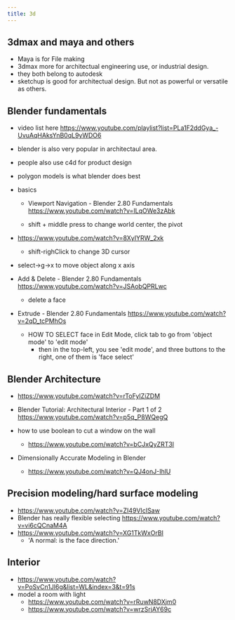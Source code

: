 ```yaml
---
title: 3d
---
```


## 3dmax and maya and others

- Maya is for File making
- 3dmax more for architectual engineering use, or industrial design.
- they both belong to autodesk
- sketchup is good for architectual design. But not as powerful or versatile as others.

## Blender fundamentals
- video list here https://www.youtube.com/playlist?list=PLa1F2ddGya_-UvuAqHAksYnB0qL9yWDO6
- blender is also very popular in architectaul area.
- people also use c4d for product design
- polygon models is what blender does best
- basics
  - Viewport Navigation - Blender 2.80 Fundamentals
 https://www.youtube.com/watch?v=ILqOWe3zAbk

  - shift + middle press to change world center, the pivot

- https://www.youtube.com/watch?v=8XyIYRW_2xk
  - shift-righClick to change 3D cursor
- select->g->x to move object along x axis
- Add & Delete - Blender 2.80 Fundamentals https://www.youtube.com/watch?v=JSAobQPRLwc
  - delete a face
- Extrude - Blender 2.80 Fundamentals https://www.youtube.com/watch?v=2qD_tcPMhOs
  - HOW TO SELECT face in Edit Mode, click tab to go from 'object mode' to 'edit mode'
    - then in the top-left, you see 'edit mode', and three buttons to the right, one of them is 'face select'

## Blender Architecture

- https://www.youtube.com/watch?v=rToFyIZiZDM
- Blender Tutorial: Architectural Interior - Part 1 of 2
 https://www.youtube.com/watch?v=p5q_P8WQegQ

- how to use boolean to cut a window on the wall 
  - https://www.youtube.com/watch?v=bCJxQyZRT3I

- Dimensionally Accurate Modeling in Blender
  - https://www.youtube.com/watch?v=QJ4onJ-IhlU

## Precision modeling/hard surface modeling

- https://www.youtube.com/watch?v=ZI49VIcISaw
- Blender has really flexible selecting https://www.youtube.com/watch?v=vi6cQCnaM4A
- https://www.youtube.com/watch?v=XG1TkWxOrBI
  - 'A normal: is the face direction.'
## Interior
- https://www.youtube.com/watch?v=PoSvCn1Jl6g&list=WL&index=3&t=91s
- model a room with light 
  - https://www.youtube.com/watch?v=rRuwN8DXjm0
  - https://www.youtube.com/watch?v=wrzSrjAY69c
